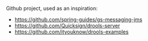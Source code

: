 Github project, used as an inspiration:
   * https://github.com/spring-guides/gs-messaging-jms
   * https://github.com/Quicksign/drools-server
   * https://github.com/ityouknow/drools-examples